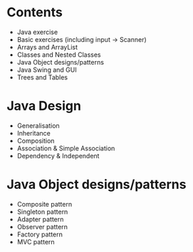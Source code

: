 # Contents
- Java exercise 
- Basic exercises (including input -> Scanner)
- Arrays and ArrayList
- Classes and Nested Classes
- Java Object designs/patterns
- Java Swing and GUI 
- Trees and Tables

# Java Design
- Generalisation
- Inheritance
- Composition
- Association & Simple Association
- Dependency & Independent

# Java Object designs/patterns
- Composite pattern
- Singleton pattern
- Adapter pattern
- Observer pattern
- Factory pattern
- MVC pattern
